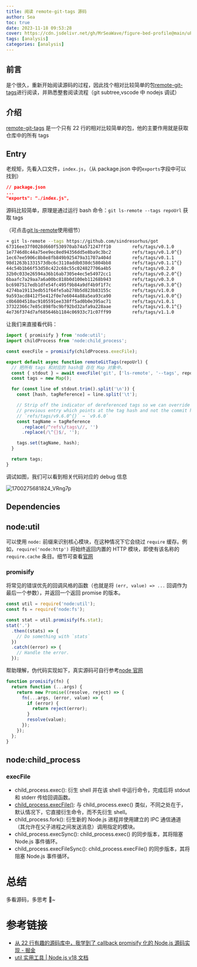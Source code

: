 ```yaml
---
title: 阅读 remote-git-tags 源码
author: Sea
toc: true
date: 2023-11-18 09:53:28
cover: https://cdn.jsdelivr.net/gh/MrSeaWave/figure-bed-profile@main/uPic/2022/pLHqhA_inhyuk-lee-1.jpg
tags: [analysis]
categories: [analysis]
---
```


## 前言

是个很久，重新开始阅读源码的过程，因此找个相对比较简单的包[remote-git-tags](https://github.com/sindresorhus/remote-git-tags.git)进行阅读，并熟悉整套阅读流程（git subtree,vscode 中 nodejs 调试）

<!--more-->

## 介绍

[remote-git-tags](https://github.com/sindresorhus/remote-git-tags.git) 是一个只有 22 行的相对比较简单的包，他的主要作用就是获取仓库中的所有 tags

## Entry

老规矩，先看入口文件，`index.js`，（从 package.json 中的`exports`字段中可以找到）

```json
// package.json
...
"exports": "./index.js",
```

源码比较简单，原理是通过运行 bash 命令：`git ls-remote --tags repoUrl` 获取 tags

（可点击[git ls-remote](https://git-scm.com/docs/git-ls-remote)使用细节）

```bash
➜ git ls-remote --tags https://github.com/sindresorhus/got
67316ee37f0028d660f530970ab74a571247ff10        refs/tags/v0.1.0
1e7746d8c44a75ee9ec8ed94356dd5e8ba9c3bc2        refs/tags/v0.1.0^{}
1ec67ee5906c8b8e8fb849b925479a31707a404d        refs/tags/v0.1.1
98d1263b1331573dbc6c3110addb038dc5804bb8        refs/tags/v0.1.1^{}
44c54b1b66f53d58c422c68c55c024827706a4b5        refs/tags/v0.2.0
32b0c033e26594a36b16ab7305e4ec5e54972cc1        refs/tags/v0.2.0^{}
6baafc7a29aa7a6a00bc818b0d100eb11268b943        refs/tags/v0.3.0
bc6987517edb1dfe54fc495f9b84a9df4b9f1f7c        refs/tags/v0.3.0^{}
4274ba19113edb51f64fe5ab278b5d823b83155c        refs/tags/v1.0.0
9a593acd8412f5e412f0e7e6044a88a5ea93ca90        refs/tags/v1.0.0^{}
c0b6804510ac9105591ee338ff5ad0b0e395ac71        refs/tags/v1.0.1
37322366c7e85c898fbc9bf92bd32afa9a228aae        refs/tags/v1.0.1^{}
4e736f374d7af685646b1184c06933c71c07ff99        refs/tags/v1.1.0
```

让我们来直接看代码：

```js
import { promisify } from 'node:util';
import childProcess from 'node:child_process';

const execFile = promisify(childProcess.execFile);

export default async function remoteGitTags(repoUrl) {
  // 把所有 tags 和对应的 hash值 存在 Map 对象中。
  const { stdout } = await execFile('git', ['ls-remote', '--tags', repoUrl]);
  const tags = new Map();

  for (const line of stdout.trim().split('\n')) {
    const [hash, tagReference] = line.split('\t');

    // Strip off the indicator of dereferenced tags so we can override the
    // previous entry which points at the tag hash and not the commit hash
    // `refs/tags/v9.6.0^{}` → `v9.6.0`
    const tagName = tagReference
      .replace(/^refs\/tags\//, '')
      .replace(/\^{}$/, '');

    tags.set(tagName, hash);
  }

  return tags;
}
```

调试如图，我们可以看到相关代码对应的 debug 信息

![1700275681824_VRng7p](https://sea-notes.oss-cn-shanghai.aliyuncs.com/uPic/2023/1700275681824_VRng7p.png)

## Dependencies

## node:util

可以使用 `node:` 前缀来识别核心模块，在这种情况下它会绕过 `require` 缓存。例如，`require('node:http')` 将始终返回内置的 HTTP 模块，即使有该名称的 `require.cache` 条目。细节可查看[官网](https://nodejs.org/dist/latest-v16.x/docs/api/modules.html#core-modules)

### promisify

将常见的错误优先的回调风格的函数（也就是将 `(err, value) => ...` 回调作为最后一个参数），并返回一个返回 promise 的版本。

```js
const util = require('node:util');
const fs = require('node:fs');

const stat = util.promisify(fs.stat);
stat('.')
  .then((stats) => {
    // Do something with `stats`
  })
  .catch((error) => {
    // Handle the error.
  });
```

帮助理解，伪代码实现如下，真实源码可自行参考[node 官网](https://github.com/nodejs/node/blob/v21.2.0/lib/internal/util.js#L406)

```js
function promisify(fn) {
  return function (...args) {
    return new Promise((resolve, reject) => {
      fn(...args, (error, value) => {
        if (error) {
          return reject(error);
        }
        resolve(value);
      });
    });
  };
}
```

## node:child_process

### execFile

- child_process.exec(): 衍生 shell 并在该 shell 中运行命令，完成后将 stdout 和 stderr 传给回调函数。
- [child_process.execFile()](https://nodejs.cn/dist/latest-v18.x/docs/api/child_process.html#child_processexecfilefile-args-options-callback): 与 child_process.exec() 类似，不同之处在于，默认情况下，它直接衍生命令，而不先衍生 shell。
- child_process.fork(): 衍生新的 Node.js 进程并使用建立的 IPC 通信通道（其允许在父子进程之间发送消息）调用指定的模块。
- child_process.execSync(): child_process.exec() 的同步版本，其将阻塞 Node.js 事件循环。
- child_process.execFileSync(): child_process.execFile() 的同步版本，其将阻塞 Node.js 事件循环。

# 总结

多看源码，多思考 🤔~

# 参考链接

- [从 22 行有趣的源码库中，我学到了 callback promisify 化的 Node.js 源码实现 - 掘金](https://juejin.cn/post/7028731182216904740)
- [util 实用工具 | Node.js v18 文档](https://nodejs.cn/dist/latest-v18.x/docs/api/util.html#util_util_promisify_original)
